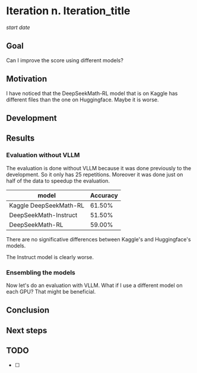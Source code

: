 # Iteration n. Iteration_title

_start date_

<!---
The work is done using short iterations. Each iteration needs to have a very
clear goal. This allows to gain greater knowledge of the problem on each iteration.
--->

## Goal

Can I improve the score using different models?

## Motivation

I have noticed that the DeepSeekMath-RL model that is on Kaggle has different files than the one
on Huggingface. Maybe it is worse.

## Development

## Results

### Evaluation without VLLM

The evaluation is done without VLLM because it was done previously to the development. So it only
has 25 repetitions. Moreover it was done just on half of the data to speedup the evaluation.

| model                  | Accuracy |
|------------------------|----------|
| Kaggle DeepSeekMath-RL | 61.50%   |
| DeepSeekMath-Instruct  | 51.50%   |
| DeepSeekMath-RL        | 59.00%   |

There are no significative differences between Kaggle's and Huggingface's models.

The Instruct model is clearly worse.

### Ensembling the models

Now let's do an evaluation with VLLM. What if I use a different model on each GPU? That might be beneficial.

## Conclusion

## Next steps

## TODO

- [ ]
